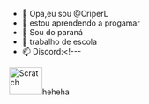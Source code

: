 - 👋 Opa,eu sou @CriperL
- 👀 estou aprendendo a progamar
- 🌱 Sou do paraná 
- 💞️ trabalho de escola    
- 📫 Discord:<!---

<div>
<img aling="center" alt="Scratch" height="50" width="60" src="https://img.shields.io/badge/Scratch-4D97FF?style=for-the-badge&logo=Scratch&logoColor=white"

heheha
